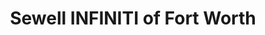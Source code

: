 ---
title: "Sewell INFINITI of Fort Worth"
url: /fort-worth/sewell-infiniti-of-fort-worth/
shop: car
---